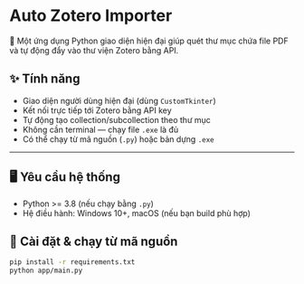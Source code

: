 # Auto Zotero Importer

🚀 Một ứng dụng Python giao diện hiện đại giúp quét thư mục chứa file PDF và tự động đẩy vào thư viện Zotero bằng API.

## ✨ Tính năng

- Giao diện người dùng hiện đại (dùng `CustomTkinter`)
- Kết nối trực tiếp tới Zotero bằng API key
- Tự động tạo collection/subcollection theo thư mục
- Không cần terminal — chạy file `.exe` là đủ
- Có thể chạy từ mã nguồn (`.py`) hoặc bản dựng `.exe`

---

## 🖥 Yêu cầu hệ thống

- Python >= 3.8 (nếu chạy bằng `.py`)
- Hệ điều hành: Windows 10+, macOS (nếu bạn build phù hợp)

## 🔧 Cài đặt & chạy từ mã nguồn

```bash
pip install -r requirements.txt
python app/main.py
